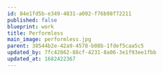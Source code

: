 ```yaml
---
id: 84e1fd5b-e349-4831-a092-f76b98f72211
published: false
blueprint: work
title: Performless
main_image: performless.jpg
parent: 38544b2e-42a9-4578-b08b-1fdef5caa5c5
updated_by: 7fc42862-88cf-4231-8a06-3e1f93ee1fbb
updated_at: 1682422367
---
```

